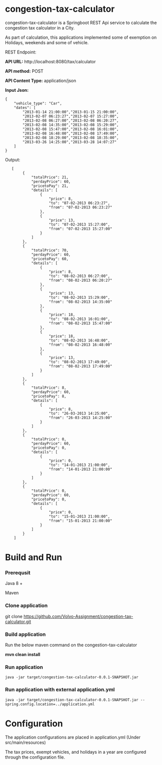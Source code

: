 # congestion-tax-calculator

congestion-tax-calculator is a Springboot REST Api service to calculate the congestion  tax calculator in a City.

As part of calculation, this applications implemented some of exemption on Holidays, weekends and some of vehicle.

REST Endpoint:

**API URL:** http://localhost:8080/tax/calculator

**API method:** POST

**API Content Type:** application/json

**Input Json:** 

    {
        "vehicle_type": "Car",
        "dates": [
            "2013-01-14 21:00:00","2013-01-15 21:00:00",
            "2013-02-07 06:23:27","2013-02-07 15:27:00",
            "2013-02-08 06:27:00","2013-02-08 06:20:27",
            "2013-02-08 14:35:00","2013-02-08 15:29:00",
            "2013-02-08 15:47:00","2013-02-08 16:01:00",
            "2013-02-08 16:48:00","2013-02-08 17:49:00",
            "2013-02-08 18:29:00","2013-02-08 18:35:00",
            "2013-03-26 14:25:00","2013-03-28 14:07:27"
        ]
    }
   Output: 

       [
		    {
		        "totalPrice": 21,
		        "perdayPrice": 60,
		        "pricetoPay": 21,
		        "details": [
		            {
		                "price": 8,
		                "to": "07-02-2013 06:23:27",
		                "from": "07-02-2013 06:23:27"
		            },
		            {
		                "price": 13,
		                "to": "07-02-2013 15:27:00",
		                "from": "07-02-2013 15:27:00"
		            }
		        ]
		    },
		    {
		        "totalPrice": 70,
		        "perdayPrice": 60,
		        "pricetoPay": 60,
		        "details": [
		            {
		                "price": 8,
		                "to": "08-02-2013 06:27:00",
		                "from": "08-02-2013 06:20:27"
		            },
		            {
		                "price": 13,
		                "to": "08-02-2013 15:29:00",
		                "from": "08-02-2013 14:35:00"
		            },
		            {
		                "price": 18,
		                "to": "08-02-2013 16:01:00",
		                "from": "08-02-2013 15:47:00"
		            },
		            {
		                "price": 18,
		                "to": "08-02-2013 16:48:00",
		                "from": "08-02-2013 16:48:00"
		            },
		            {
		                "price": 13,
		                "to": "08-02-2013 17:49:00",
		                "from": "08-02-2013 17:49:00"
		            }
		        ]
		    },
		    {
		        "totalPrice": 8,
		        "perdayPrice": 60,
		        "pricetoPay": 8,
		        "details": [
		            {
		                "price": 8,
		                "to": "26-03-2013 14:25:00",
		                "from": "26-03-2013 14:25:00"
		            }
		        ]
		    },
		    {
		        "totalPrice": 0,
		        "perdayPrice": 60,
		        "pricetoPay": 0,
		        "details": [
		            {
		                "price": 0,
		                "to": "14-01-2013 21:00:00",
		                "from": "14-01-2013 21:00:00"
		            }
		        ]
		    },
		    {
		        "totalPrice": 0,
		        "perdayPrice": 60,
		        "pricetoPay": 0,
		        "details": [
		            {
		                "price": 0,
		                "to": "15-01-2013 21:00:00",
		                "from": "15-01-2013 21:00:00"
		            }
		        ]
		    }
		]

# Build and Run

### Prerequsit

Java 8 +

Maven

### Clone application 
git clone https://github.com/Volvo-Assignment/congestion-tax-calculator.git

### Build application 

Run the below maven command on the congestion-tax-calculator

**mvn clean install**

### Run application

    java -jar target/congestion-tax-calculator-0.0.1-SNAPSHOT.jar

### Run application with external application.yml

    java -jar target/congestion-tax-calculator-0.0.1-SNAPSHOT.jar --spring.config.location=../application.yml

# Configuration
The application configurations are placed in application.yml (Under src/main/resources)

The tax prices, exempt vehicles, and holidays in a year are configured through the configuration file.

